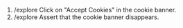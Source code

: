 1. /explore Click on "Accept Cookies" in the cookie banner.
2. /explore Assert that the cookie banner disappears.